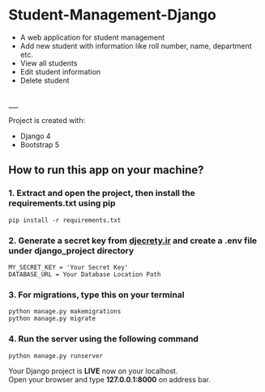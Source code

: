 # Student-Management-Django

* A web application for student management
* Add new student with information like roll number, name, department etc.
* View all students
* Edit student information
* Delete student

 <br>
___

Project is created with: 
* Django 4
* Bootstrap 5


## How to run this app on your machine? <br>
### 1. Extract and open the project, then install the requirements.txt using pip
```
pip install -r requirements.txt
```
### 2. Generate a secret key from [djecrety.ir](https://djecrety.ir/) and create a .env file under django_project directory
```
MY_SECRET_KEY = 'Your Secret Key'
DATABASE_URL = Your Database Location Path
```

### 3. For migrations, type this on your terminal
```
python manage.py makemigrations
python manage.py migrate
```

### 4. Run the server using the following command
```
python manage.py runserver
```

Your Django project is **LIVE** now on your localhost. <br>
Open your browser and type **127.0.0.1:8000** on address bar.<br>
<br>
